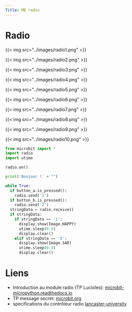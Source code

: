 ```yaml
---
Title: MB radio
---
```


# Radio

{{< img src="../images/radio1.png" >}}

{{< img src="../images/radio2.png" >}}

{{< img src="../images/radio3.png" >}}

{{< img src="../images/radio4.png" >}}

{{< img src="../images/radio5.png" >}}

{{< img src="../images/radio6.png" >}}

{{< img src="../images/radio7.png" >}}

{{< img src="../images/radio8.png" >}}

{{< img src="../images/radio9.png" >}}

{{< img src="../images/radio10.png" >}}

```python
from microbit import *
import radio
import utime

radio.on()

print('Bonjour !' + "")

while True:
  if button_a.is_pressed():
    radio.send('1')
  if button_b.is_pressed():
    radio.send('2')
  stringData = radio.receive()
  if stringData:
    if stringData == '1':
      display.show(Image.HAPPY)
      utime.sleep(0.5)
      display.clear()
    elif stringData == '2':
      display.show(Image.SAD)
      utime.sleep(0.5)
      display.clear()

```


# Liens
* Introduction au module radio (TP Lucioles): [microbit-micropython.readthedocs.io](https://microbit-micropython.readthedocs.io/fr/latest/tutorials/radio.html)
* TP message secret: [microbit.org](https://microbit.org/fr/projects/make-it-code-it/tell-me-a-secret/)
* specifications du contrôleur radio [lancaster-university](https://lancaster-university.github.io/microbit-docs/ubit/radio/)